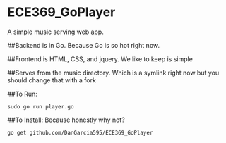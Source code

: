 # ECE369_GoPlayer
A simple music serving web app. 

##Backend is in Go.
Because Go is so hot right now.

##Frontend is HTML, CSS, and jquery.
We like to keep is simple

##Serves from the music directory.
Which is a symlink right now but you should change that with a fork

##To Run:
```
sudo go run player.go
```

##To Install:
Because honestly why not?
```
go get github.com/DanGarcia595/ECE369_GoPlayer
```

